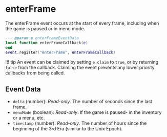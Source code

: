 # enterFrame

The enterFrame event occurs at the start of every frame, including when the game is paused or in menu mode.

```lua
--- @param e enterFrameEventData
local function enterFrameCallback(e)
end
event.register("enterFrame", enterFrameCallback)
```

!!! tip
	An event can be claimed by setting `e.claim` to `true`, or by returning `false` from the callback. Claiming the event prevents any lower priority callbacks from being called.

## Event Data

* `delta` (number): *Read-only*. The number of seconds since the last frame.
* `menuMode` (boolean): *Read-only*. If the game is paused- in the inventory or a menu, etc.
* `timestamp` (number): *Read-only*. The number of hours since the beginning of the 3rd Era (similar to the Unix Epoch).

